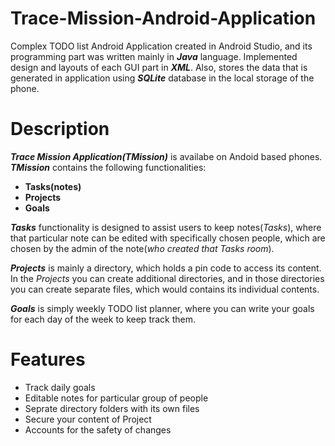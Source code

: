# Trace-Mission-Android-Application
Complex TODO list Android Application created in Android Studio, and its programming part was written mainly in ***Java*** language. Implemented design and layouts of each GUI part in ***XML***. Also, stores the data that is generated in application using ***SQLite*** database in the local storage of the phone.

# Description
***Trace Mission Application(TMission)*** is availabe on Andoid based phones.  
***TMission*** contains the following functionalities:

- **Tasks(notes)**  
- **Projects**  
- **Goals**  

***Tasks*** functionality is designed to assist users to keep notes(*Tasks*), where that particular note can be edited with specifically chosen people, which are chosen by the admin of the note(*who created that Tasks room*).

***Projects*** is mainly a directory, which holds a pin code to access its content. In the *Projects* you can create additional directories, and in those directories you can create separate files, which would contains its individual contents.

***Goals*** is simply weekly TODO list planner, where you can write your goals for each day of the week to keep track them.

# Features
- Track daily goals
- Editable notes for particular group of people
- Seprate directory folders with its own files
- Secure your content of Project
- Accounts for the safety of changes
